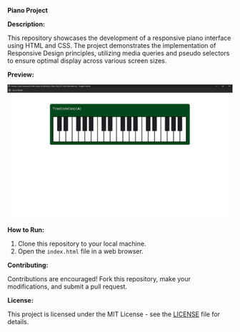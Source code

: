 **Piano Project**

**Description:**

This repository showcases the development of a responsive piano interface using HTML and CSS. The project demonstrates the implementation of Responsive Design principles, utilizing media queries and pseudo selectors to ensure optimal display across various screen sizes.

**Preview:**

![Piano Preview](preview.png)

**How to Run:**

1. Clone this repository to your local machine.
2. Open the `index.html` file in a web browser.

**Contributing:**

Contributions are encouraged! Fork this repository, make your modifications, and submit a pull request.

**License:**

This project is licensed under the MIT License - see the [LICENSE](LICENSE) file for details.